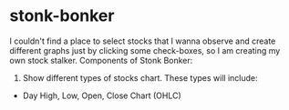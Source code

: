 # stonk-bonker
I couldn't find a place to select stocks that I wanna observe and create different graphs just by clicking some check-boxes, so I am creating my own stock stalker.
Components of Stonk Bonker:
1. Show different types of stocks chart. These types will include:
  - Day High, Low, Open, Close Chart (OHLC)
